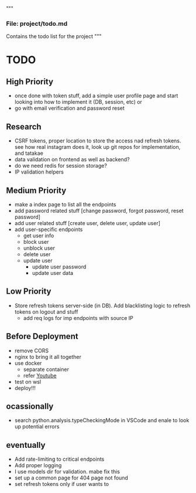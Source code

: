 """
### File: **project/todo.md**

Contains the todo list for the project
"""

# TODO

## High Priority

- once done with token stuff, add a simple user profile page and start looking into how to implement it (DB, session, etc)
  or
- go with email verification and password reset

## Research

- CSRF tokens, proper location to store the access nad refresh tokens. see how real instagram does it, look up git repos for implementation, and tatakae
- data validation on frontend as well as backend?
- do we need redis for session storage?
- IP validation helpers

## Medium Priority

- make a index page to list all the endpoints
- add password related stuff [change password, forgot password, reset password]
- add user related stuff [create user, delete user, update user]
- add user-specific endpoints
  - get user info
  - block user
  - unblock user
  - delete user
  - update user
    - update user password
    - update user data

## Low Priority

- Store refresh tokens server-side (in DB). Add blacklisting logic to refresh tokens on logout and stuff
  - add req logs for imp endpoints with source IP

## Before Deployment

- remove CORS
- nginx to bring it all together
- use docker
  - separate container
  - refer [Youtube](youtube.com/watch?v=DQdB7wFEygo)
- test on wsl
- deploy!!!

## ocassionally

- search python.analysis.typeCheckingMode in VSCode and enale to look up potential errors

## eventually

- Add rate-limiting to critical endpoints
- Add proper logging
- I use models dir for validation. mabe fix this
- set up a common page for 404 page not found
- set refresh tokens only if user wants to
